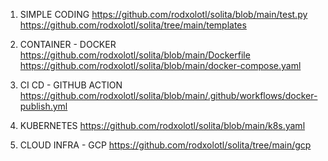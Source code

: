
1. SIMPLE CODING
https://github.com/rodxolotl/solita/blob/main/test.py
https://github.com/rodxolotl/solita/tree/main/templates

2. CONTAINER - DOCKER
https://github.com/rodxolotl/solita/blob/main/Dockerfile
https://github.com/rodxolotl/solita/blob/main/docker-compose.yaml

3. CI CD - GITHUB ACTION
https://github.com/rodxolotl/solita/blob/main/.github/workflows/docker-publish.yml

4. KUBERNETES
https://github.com/rodxolotl/solita/blob/main/k8s.yaml

5. CLOUD INFRA - GCP
https://github.com/rodxolotl/solita/tree/main/gcp
